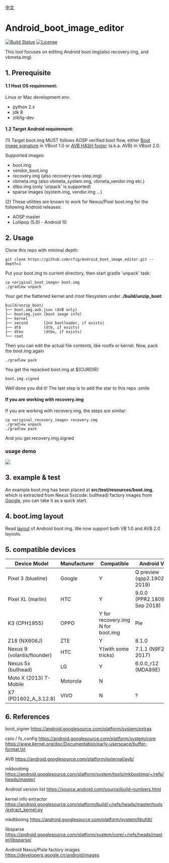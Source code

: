 [中文](doc/short.md)
# Android_boot_image_editor
[![Build Status](https://travis-ci.org/cfig/Android_boot_image_editor.svg?branch=master)](https://travis-ci.org/cfig/Android_boot_image_editor)
[![License](http://img.shields.io/:license-apache-blue.svg?style=flat-square)](http://www.apache.org/licenses/LICENSE-2.0.html)

This tool focuses on editing Android boot.img(also recovery.img, and vbmeta.img).

## 1. Prerequisite
#### 1.1 Host OS requirement:

Linux or Mac development env.

 - python 2.x
 - jdk 8
 - zlib1g-dev

#### 1.2 Target Android requirement:

(1) Target boot.img MUST follows AOSP verified boot flow, either [Boot image signature](https://source.android.com/security/verifiedboot/verified-boot#signature_format) in VBoot 1.0 or [AVB HASH footer](https://android.googlesource.com/platform/external/avb/+/master/README.md#The-VBMeta-struct) (a.k.a. AVB) in VBoot 2.0.

Supported images:
 - boot.img
 - vendor\_boot.img
 - recovery.img (also recovery-two-step.img)
 - vbmeta.img (also vbmeta\_system.img, vbmeta\_vendor.img etc.)
 - dtbo.img (only 'unpack' is supported)
 - sparse images (system.img, vendor.img ...)

(2) These utilities are known to work for Nexus/Pixel boot.img for the following Android releases:

 - AOSP master
 - Lollipop (5.0) - Android 10

## 2. Usage
Clone this repo with minimal depth:

    git clone https://github.com/cfig/Android_boot_image_editor.git --depth=1

Put your boot.img to current directory, then start gradle 'unpack' task:

    cp <original_boot_image> boot.img
    ./gradlew unpack

Your get the flattened kernel and /root filesystem under **./build/unzip\_boot**:

    build/unzip_boot/
    ├── boot.img.avb.json (AVB only)
    ├── bootimg.json (boot image info)
    ├── kernel
    ├── second       (2nd bootloader, if exists)
    ├── dtb          (dtb, if exists)
    ├── dtbo         (dtbo, if exists)
    └── root

Then you can edit the actual file contents, like rootfs or kernel.
Now, pack the boot.img again

    ./gradlew pack

You get the repacked boot.img at $(CURDIR):

    boot.img.signed

Well done you did it! The last step is to add the star to this repo :smile

#### If you are working with recovery.img
If you are working with recovery.img, the steps are similar:

    cp <original_recovery_image> recovery.img
    ./gradlew unpack
    ./gradlew pack

And you get recovery.img.signed


### usage demo
![](doc/op.gif)

## 3. example & test
An example boot.img has been placed at **src/test/resources/boot.img**, which is extracted from Nexus 5x(code: bullhead) factory images from [Google](https://dl.google.com/dl/android/aosp/bullhead-mda89e-factory-29247942.tgz), you can take it as a quick start.

## 4. boot.img layout
Read [layout](doc/layout.md) of Android boot.img.
We now support both VB 1.0 and AVB 2.0 layouts.

## 5. compatible devices

| Device Model                   | Manufacturer | Compatible           | Android Version          | Note |
|--------------------------------|--------------|----------------------|--------------------------|------|
| Pixel 3 (blueline)             | Google       | Y                    | Q preview (qpp2.190228.023, <Br>2019)| [more ...](doc/additional_tricks.md#pixel-3-blueline) |
| Pixel XL (marlin)              | HTC          | Y                    | 9.0.0 (PPR2.180905.006, <Br>Sep 2018)| [more ...](doc/additional_tricks.md#pixel-xl-marlin) |
| K3 (CPH1955)                   | OPPO         | Y for recovery.img<Br> N for boot.img  | Pie    | [more](doc/additional_tricks.md#k3-cph1955) |
| Z18 (NX606J)                    | ZTE          | Y                    | 8.1.0                    | [more...](doc/additional_tricks.md#nx606j) |
| Nexus 9 (volantis/flounder)    | HTC          | Y(with some tricks)  | 7.1.1 (N9F27M, Oct 2017) | [tricks](doc/additional_tricks.md#tricks-for-nexus-9volantis)|
| Nexus 5x (bullhead)            | LG           | Y                    | 6.0.0_r12 (MDA89E)       |      |
| Moto X (2013) T-Mobile         | Motorola     | N                    |                          |      |
| X7 (PD1602_A_3.12.8)           | VIVO         | N                    | ?                        | [Issue 35](https://github.com/cfig/Android_boot_image_editor/issues/35) |

## 6. References

boot\_signer
https://android.googlesource.com/platform/system/extras

cpio / fs\_config
https://android.googlesource.com/platform/system/core
https://www.kernel.org/doc/Documentation/early-userspace/buffer-format.txt

AVB
https://android.googlesource.com/platform/external/avb/

mkbootimg
https://android.googlesource.com/platform/system/tools/mkbootimg/+/refs/heads/master/

Android version list
https://source.android.com/source/build-numbers.html

kernel info extractor
https://android.googlesource.com/platform/build/+/refs/heads/master/tools/extract_kernel.py

mkdtboimg
https://android.googlesource.com/platform/system/libufdt/

libsparse
https://android.googlesource.com/platform/system/core/+/refs/heads/master/libsparse/

Android Nexus/Pixle factory images
https://developers.google.cn/android/images
